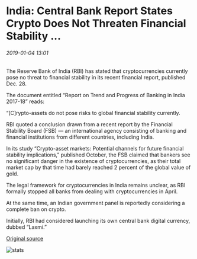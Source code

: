 # India: Central Bank Report States Crypto Does Not Threaten Financial Stability ...

###### 2019-01-04 13:01

The Reserve Bank of India (RBI) has stated that cryptocurrencies currently pose no threat to financial stability in its recent financial report, published Dec. 28.

The document entitled “Report on Trend and Progress of Banking in India 2017-18” reads:

“\[C\]rypto-assets do not pose risks to global financial stability currently.

RBI quoted a conclusion drawn from a recent report by the Financial Stability Board (FSB) — an international agency consisting of banking and financial institutions from different countries, including India.

In its study “Crypto-asset markets: Potential channels for future financial stability implications,” published October, the FSB claimed that bankers see no significant danger in the existence of cryptocurrencies, as their total market cap by that time had barely reached 2 percent of the global value of gold.

The legal framework for cryptocurrencies in India remains unclear, as RBI formally stopped all banks from dealing with cryptocurrencies in April.

At the same time, an Indian government panel is reportedly considering a complete ban on crypto.

Initially, RBI had considered launching its own central bank digital currency, dubbed “Laxmi.”

[Original source](https://cointelegraph.com/news/india-central-bank-report-states-crypto-does-not-threaten-financial-stability)

![stats](https://c.statcounter.com/11760860/0/a89fa40b/1/ "stats")
